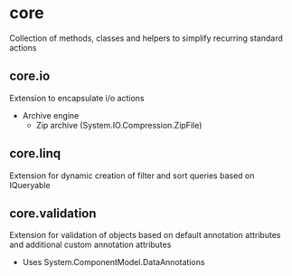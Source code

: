 # core
Collection of methods, classes and helpers to simplify recurring standard actions

## core.io
Extension to encapsulate i/o actions

* Archive engine
    * Zip archive (System.IO.Compression.ZipFile)

## core.linq
Extension for dynamic creation of filter and sort queries based on IQueryable

## core.validation
Extension for validation of objects based on default annotation attributes and additional custom annotation attributes

* Uses System.ComponentModel.DataAnnotations